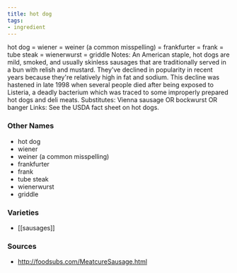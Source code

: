 ```yaml
---
title: hot dog
tags:
- ingredient
---
```

hot dog = wiener = weiner (a common misspelling) = frankfurter = frank = tube steak = wienerwurst = griddle Notes: An American staple, hot dogs are mild, smoked, and usually skinless sausages that are traditionally served in a bun with relish and mustard. They've declined in popularity in recent years because they're relatively high in fat and sodium. This decline was hastened in late 1998 when several people died after being exposed to Listeria, a deadly bacterium which was traced to some improperly prepared hot dogs and deli meats. Substitutes: Vienna sausage OR bockwurst OR banger Links: See the USDA fact sheet on hot dogs.

### Other Names

* hot dog
* wiener
* weiner (a common misspelling)
* frankfurter
* frank
* tube steak
* wienerwurst
* griddle

### Varieties

* [[sausages]]

### Sources
* http://foodsubs.com/MeatcureSausage.html

